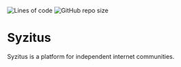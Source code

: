 ![Lines of code](https://img.shields.io/tokei/lines/github/thecodeforge/syzitus) ![GitHub repo size](https://img.shields.io/github/repo-size/thecodeforge/syzitus)

# Syzitus

Syzitus is a platform for independent internet communities.
